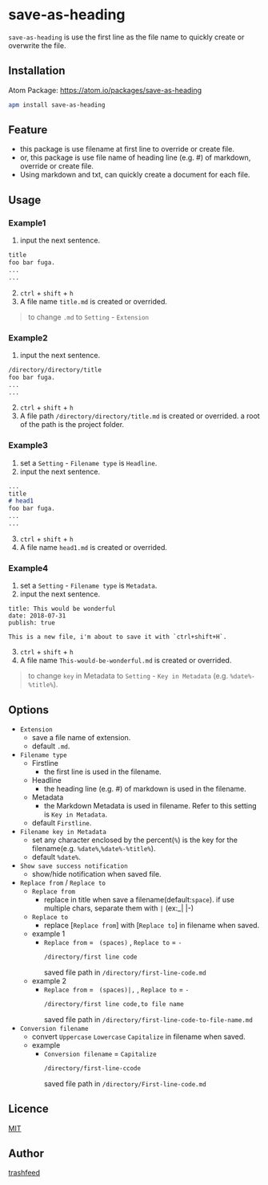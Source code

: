# save-as-heading
`save-as-heading` is use the first line as the file name to quickly create or overwrite the file.

## Installation

Atom Package: https://atom.io/packages/save-as-heading

```bash
apm install save-as-heading
```

## Feature
- this package is use filename at first line to override or create file.
- or, this package is  use file name of heading line (e.g. #) of markdown, override or create file.
- Using markdown and txt, can quickly create a document for each file.

## Usage
### Example1
1. input the next sentence.
``` txt
title
foo bar fuga.
...
...
```
2. `ctrl` + `shift` + `h`
3. A file name `title.md` is created or overrided.
> to change `.md` to `Setting` - `Extension`

### Example2
1. input the next sentence.
```txt
/directory/directory/title
foo bar fuga.
...
...
```
2. `ctrl` + `shift` + `h`
3. A file path `/directory/directory/title.md` is created or overrided. a root of the path is the project folder.


### Example3
1. set a `Setting` - `Filename type` is `Headline`.
2. input the next sentence.
``` markdown
...
title
# head1
foo bar fuga.
...
...
```
3. `ctrl` + `shift` + `h`
4. A file name `head1.md` is created or overrided.



### Example4
1. set a `Setting` - `Filename type` is `Metadata`.
2. input the next sentence.
``` 
title: This would be wonderful
date: 2018-07-31
publish: true

This is a new file, i'm about to save it with `ctrl+shift+H`.
```
3. `ctrl` + `shift` + `h`
4. A file name `This-would-be-wonderful.md` is created or overrided.
> to change `key` in Metadata to `Setting` - `Key in Metadata` (e.g. `%date%-%title%`).



## Options
- `Extension`
  - save a file name of extension.
  - default `.md`.
- `Filename type`
  - Firstline
    - the first line is used in the filename.
  - Headline
    - the heading line (e.g. #) of markdown is used in the filename.
  - Metadata
    - the Markdown Metadata is used in filename. Refer to this setting is `Key in Metadata`.
  - default `Firstline`.
- `Filename key in Metadata`
  - set any character enclosed by the percent(`%`) is the key for the filename(e.g. `%date%`,`%date%-%title%`). 
  - default `%date%`.
- `Show save success notification`
  - show/hide notification when saved file.
- `Replace from` / `Replace to`
  - `Replace from`
    - replace in title when save a filename(default:`space`). if use multiple chars, separate them with `|` (ex:_| |-)
  - `Replace to`
    - replace [`Replace from`] with [`Replace to`] in filename when saved.   
  - example 1
    - `Replace from` = ` (spaces)` , `Replace to` = `-`
      ```txt
      /directory/first line code
      ```
      saved file path in `/directory/first-line-code.md`
  - example 2
    - `Replace from` = ` (spaces)|,` , `Replace to` = `-`
      ```txt
      /directory/first line code,to file name
      ```
      saved file path in `/directory/first-line-code-to-file-name.md`
- `Conversion filename`
  - convert `Uppercase` `Lowercase` `Capitalize` in filename when saved.
  - example
    - `Conversion filename` = `Capitalize`
      ```txt
      /directory/first-line-ccode
      ```
      saved file path in `/directory/First-line-code.md`

## Licence
[MIT](https://raw.githubusercontent.com/trashfeed/save-as-heading/master/LICENSE.md)

## Author
[trashfeed](https://github.com/trashfeed)

